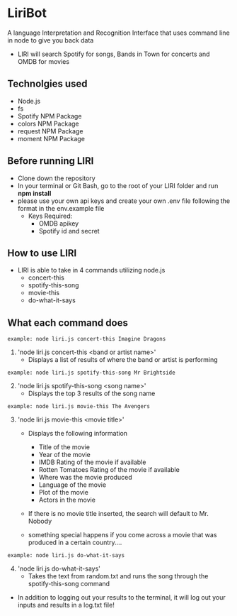 # LiriBot
A language Interpretation and Recognition Interface that uses command line in node to give you back data
* LIRI will search Spotify for songs, Bands in Town for concerts and OMDB for movies

## Technolgies used
* Node.js
* fs
* Spotify NPM Package
* colors NPM Package
* request NPM Package
* moment NPM Package


## Before running LIRI

* Clone down the repository
* In your terminal or Git Bash, go to the root of your LIRI folder and run **npm install**
* please use your own api keys and create your own .env file following the format in the env.example file
    * Keys Required:
        * OMDB apikey
        * Spotify id and secret


## How to use LIRI
* LIRI is able to take in 4 commands utilizing node.js
    * concert-this
    * spotify-this-song
    * movie-this
    * do-what-it-says

## What each command does
```
example: node liri.js concert-this Imagine Dragons
```
1. 'node liri.js concert-this \<band or artist name\>'
    * Displays a list of results of where the band or artist is performing  

```
example: node liri.js spotify-this-song Mr Brightside
```

2. 'node liri.js spotify-this-song \<song name\>'
    * Displays the top 3 results of the song name

```
example: node liri.js movie-this The Avengers
```

3. 'node liri.js movie-this \<movie title\>'
    * Displays the following information
        * Title of the movie
        * Year of the movie
        * IMDB Rating of the movie if available
        * Rotten Tomatoes Rating of the movie if available
        * Where was the movie produced
        * Language of the movie
        * Plot of the movie
        * Actors in the movie
    * If there is no movie title inserted, the search will default to Mr. Nobody

    * something special happens if you come across a movie that was produced in a certain country....

```
example: node liri.js do-what-it-says
```

4. 'node liri.js do-what-it-says'
    * Takes the text from random.txt and runs the song through the spotify-this-song command


* In addition to logging out your results to the terminal, it will log out your inputs and results in a log.txt file!


